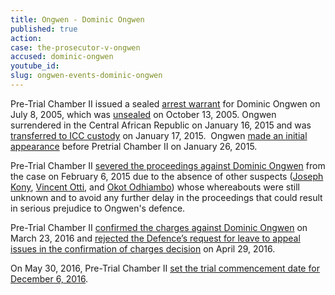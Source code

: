 ```yaml
---
title: Ongwen - Dominic Ongwen
published: true
action:
case: the-prosecutor-v-ongwen
accused: dominic-ongwen
youtube_id:
slug: ongwen-events-dominic-ongwen
---
```



Pre-Trial Chamber II issued a sealed [arrest warrant](https://www.icc-cpi.int/Pages/record.aspx?docNo=ICC-02/04-01/05-57) for Dominic Ongwen on July 8, 2005, which was [unsealed](https://www.icc-cpi.int/Pages/record.aspx?docNo=ICC-02/04-01/15-34) on October 13, 2005. Ongwen surrendered in the Central African Republic on January 16, 2015 and was [transferred to ICC custody](https://www.icc-cpi.int/pages/item.aspx?name=pr1084)&nbsp;on January 17, 2015.&nbsp; Ongwen [made an initial appearance](https://www.icc-cpi.int/pages/item.aspx?name=PR1085) before Pretrial Chamber II on January 26, 2015.

Pre-Trial Chamber II [severed the proceedings against Dominic Ongwen](https://www.icc-cpi.int/Pages/record.aspx?docNo=ICC-02/04-01/05-424) from the case on February 6, 2015 due to the absence of other suspects ([Joseph Kony](https://www.aba-icc.org/accused/joseph-kony/), [Vincent Otti](https://www.aba-icc.org/accused/vincent-otti/), and [Okot Odhiambo](https://www.aba-icc.org/accused/okot-odhiambo/)) whose whereabouts were still unknown and to avoid any further delay in the proceedings that could result in serious prejudice to Ongwen's defence.&nbsp;

Pre-Trial Chamber II [confirmed the charges against Dominic Ongwen](https://www.icc-cpi.int/Pages/record.aspx?docNo=ICC-02/04-01/15-422-Red)&nbsp;on March 23, 2016 and&nbsp;[rejected the Defence’s request for leave to appeal issues in the confirmation of charges decision](https://www.icc-cpi.int/Pages/record.aspx?docNo=ICC-02/04-01/15-428)&nbsp;on April 29, 2016.

On May 30, 2016, Pre-Trial Chamber II [set the trial commencement date for December 6, 2016](https://www.icc-cpi.int/Pages/record.aspx?docNo=ICC-02/04-01/15-449).